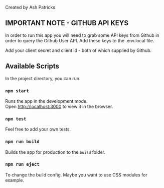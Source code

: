 Created by Ash Patricks

## IMPORTANT NOTE - GITHUB API KEYS

In order to run this app you will need to grab some API keys from Github in order to query the Github User API. Add these keys to the .env.local file.

Add your client secret and client id - both of which supplied by Github.

## Available Scripts

In the project directory, you can run:

### `npm start`

Runs the app in the development mode.<br />
Open [http://localhost:3000](http://localhost:3000) to view it in the browser.

### `npm test`

Feel free to add your own tests.

### `npm run build`

Builds the app for production to the `build` folder.<br />

### `npm run eject`

To change the build config. Maybe you want to use CSS modules for example.
